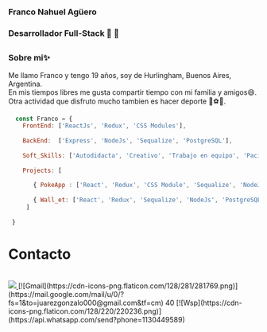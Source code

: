 ### Franco Nahuel Agüero

### Desarrollador Full-Stack 🚀 🚀<h2>
  
### Sobre mi✨

  <p> 
  Me llamo Franco y tengo 19 años, soy de Hurlingham, Buenos Aires, Argentina. <br/>
  En mis tiempos libres me gusta compartir tiempo con mi familia y amigos😄. <br/> 
  Otra actividad que disfruto mucho tambien es hacer deporte 🏉⚽🎾.
  </p>
  
  
```javascript
  const Franco = {
    FrontEnd: ['ReactJs', 'Redux', 'CSS Modules'],
    
    BackEnd:  ['Express', 'NodeJs', 'Sequalize', 'PostgreSQL'],
    
    Soft_Skills: ['Autodidacta', 'Creativo', 'Trabajo en equipo', 'Paciente'],
    
    Projects: [
    
       { PokeApp : ['React', 'Redux', 'CSS Module', 'Sequalize', 'NodeJs' , 'PostgreSQL' ] },
       
       { Wall_et: ['React', 'Redux', 'Sequalize', 'NodeJs', 'PostgreSQL'] }
     ]
 
 }

```
  
# Contacto
<br/>
<a href="https://www.linkedin.com/in/franco-agüero-13706b212" target="_blank"> 
   <img widht:1rem src="https://cdn.icon-icons.com/icons2/832/PNG/512/linked_icon-icons.com_66685.png" />
</a>
[![Gmail](https://cdn-icons-png.flaticon.com/128/281/281769.png)](https://mail.google.com/mail/u/0/?fs=1&to=juarezgonzalo000@gmail.com&tf=cm)
40
[![Wsp](https://cdn-icons-png.flaticon.com/128/220/220236.png)](https://api.whatsapp.com/send?phone=1130449589)

